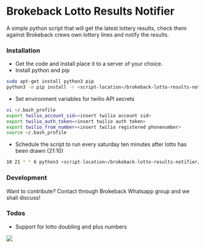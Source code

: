 # Brokeback Lotto Results Notifier
A simple python script that will get the latest lottery results, check them against Brokeback crews own lottery lines and notify the results.
### Installation
* Get the code and install place it to a server of your choice.
* Install python and pip
```bash
sudo apt-get install python3 pip
python3 -m pip install -r <script-location>/brokeback-lotto-results-notifier/requirements.txt
```
* Set environment variables for twilio API secrets
```bash
vi ~/.bash_profile
export twilio_account_sid=<insert twilio account sid>
export twilio_auth_token=<insert twilio auth token>
export twilio_from_number=<insert twilio registered phonenumber>
source ~/.bash_profile
```
* Schedule the script to run every saturday ten minutes after lotto has been drawn (21:10)
```bash
10 21 * * 6 python3 <script-location>/brokeback-lotto-results-notifier/lotto.py >/dev/null 2>&1
```
### Development
Want to contribute? Contact through Brokeback Whatsapp group and we shall discuss!
### Todos
* Support for lotto doubling and plus numbers

![](https://decider.com/wp-content/uploads/2014/10/brokeback-mountain2.png?w=500&crop=1) 

